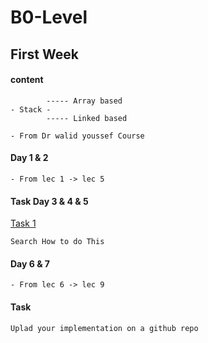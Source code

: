 # B0-Level

## First Week

#### content
~~~
        ----- Array based
- Stack - 
        ----- Linked based

- From Dr walid youssef Course 
~~~
#### Day 1 & 2
~~~
- From lec 1 -> lec 5
~~~

#### Task Day 3 & 4 & 5
[Task 1](https://drive.google.com/file/d/1Xcs5uh-wWpDKzC0DvZtj2d6-WuB9Hduy/view?usp=sharing)
~~~
Search How to do This
~~~

#### Day 6 & 7
~~~
- From lec 6 -> lec 9
~~~

#### Task 
~~~
Uplad your implementation on a github repo
~~~
